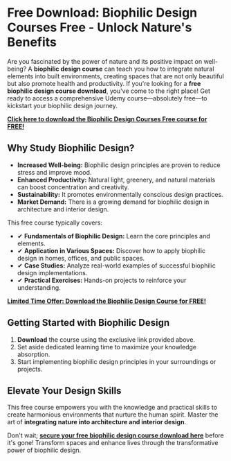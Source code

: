 # Free Download: Biophilic Design Courses Free - Unlock Nature's Benefits

Are you fascinated by the power of nature and its positive impact on well-being? A **biophilic design course** can teach you how to integrate natural elements into built environments, creating spaces that are not only beautiful but also promote health and productivity. If you're looking for a **free biophilic design course download**, you've come to the right place! Get ready to access a comprehensive Udemy course—absolutely free—to kickstart your biophilic design journey.

[**Click here to download the Biophilic Design Courses Free course for FREE!**](https://udemywork.com/biophilic-design-courses-free)

## Why Study Biophilic Design?

*   **Increased Well-being:** Biophilic design principles are proven to reduce stress and improve mood.
*   **Enhanced Productivity:** Natural light, greenery, and natural materials can boost concentration and creativity.
*   **Sustainability:** It promotes environmentally conscious design practices.
*   **Market Demand:** There is a growing demand for biophilic design in architecture and interior design.

This free course typically covers:

*   ✔ **Fundamentals of Biophilic Design:** Learn the core principles and elements.
*   ✔ **Application in Various Spaces:** Discover how to apply biophilic design in homes, offices, and public spaces.
*   ✔ **Case Studies:** Analyze real-world examples of successful biophilic design implementations.
*   ✔ **Practical Exercises:** Hands-on projects to reinforce your understanding.

[**Limited Time Offer: Download the Biophilic Design Course for FREE!**](https://udemywork.com/biophilic-design-courses-free)

## Getting Started with Biophilic Design

1.  **Download** the course using the exclusive link provided above.
2.  Set aside dedicated learning time to maximize your knowledge absorption.
3.  Start implementing biophilic design principles in your surroundings or projects.

## Elevate Your Design Skills

This free course empowers you with the knowledge and practical skills to create harmonious environments that nurture the human spirit. Master the art of **integrating nature into architecture and interior design**.

Don't wait; **[secure your free biophilic design course download here](https://udemywork.com/biophilic-design-courses-free)** before it's gone! Transform spaces and enhance lives through the transformative power of biophilic design.
